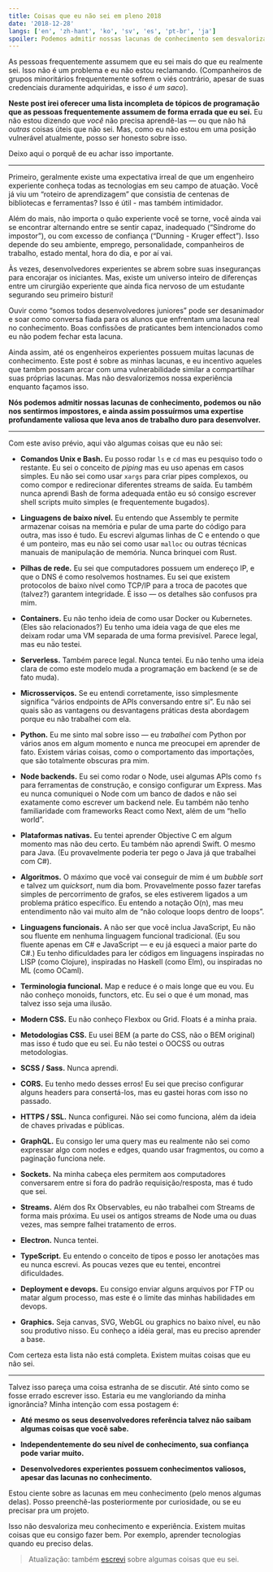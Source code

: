 ```yaml
---
title: Coisas que eu não sei em pleno 2018
date: '2018-12-28'
langs: ['en', 'zh-hant', 'ko', 'sv', 'es', 'pt-br', 'ja']
spoiler: Podemos admitir nossas lacunas de conhecimento sem desvalorizar nossa experiência.
---
```


As pessoas frequentemente assumem que eu sei mais do que eu realmente sei. Isso não é um problema e eu não estou reclamando. (Companheiros de grupos minoritários frequentemente sofrem o viés contrário, apesar de suas credenciais duramente adquiridas, e isso *é um saco*).

**Neste post irei oferecer uma lista incompleta de tópicos de programação que as pessoas frequentemente assumem de forma errada que eu sei.** Eu não estou dizendo que *você* não precisa aprendê-las — ou que não há *outras* coisas úteis que não sei. Mas, como eu não estou em uma posição vulnerável atualmente, posso ser honesto sobre isso.

Deixo aqui o porquê de eu achar isso importante.

---

Primeiro, geralmente existe uma expectativa irreal de que um engenheiro experiente conheça todas as tecnologias em seu campo de atuação. Você já viu um “roteiro de aprendizagem” que consistia de centenas de bibliotecas e ferramentas? Isso é útil - mas também intimidador.

Além do mais, não importa o quão experiente você se torne, você ainda vai se encontrar alternando entre se sentir capaz, inadequado (“Síndrome do impostor”), ou com excesso de confiança (“Dunning - Kruger effect”). Isso depende do seu ambiente, emprego, personalidade, companheiros de trabalho, estado mental, hora do dia, e por aí vai.

Às vezes, desenvolvedores experientes se abrem sobre suas inseguranças para encorajar os iniciantes. Mas, existe um universo inteiro de diferenças entre um cirurgião experiente que ainda fica nervoso de um estudante segurando seu primeiro bisturi!

Ouvir como “somos todos desenvolvedores juniores” pode ser desanimador e soar como conversa fiada para os alunos que enfrentam uma lacuna real no conhecimento. Boas confissões de praticantes bem intencionados como eu não podem fechar esta lacuna.

Ainda assim, até os engenheiros experientes possuem muitas lacunas de conhecimento. Este post é sobre as minhas lacunas, e eu incentivo aqueles que tambm possam arcar com uma vulnerabilidade similar a compartilhar suas próprias lacunas. Mas não desvalorizemos nossa experiência enquanto façamos isso.

**Nós podemos admitir nossas lacunas de conhecimento, podemos ou não nos sentirmos impostores, e ainda assim possuírmos uma expertise profundamente valiosa que leva anos de trabalho duro para desenvolver.**

---

Com este aviso prévio, aqui vão algumas coisas que eu não sei:

* **Comandos Unix e Bash.**  Eu posso rodar `ls` e `cd` mas eu pesquiso todo o restante. Eu sei o conceito de *piping* mas eu uso apenas em casos simples. Eu não sei como usar `xargs` para criar pipes complexos, ou como compor e redirecionar diferentes streams de saída. Eu também nunca aprendi Bash de forma adequada então eu só consigo escrever shell scripts muito simples (e frequentemente bugados).

* **Linguagens de baixo nível.** Eu entendo que Assembly te permite armazenar coisas na memória e pular de uma parte do código para outra, mas isso é tudo. Eu escrevi algumas linhas de C e entendo o que é um ponteiro, mas eu não sei como usar `malloc` ou outras técnicas manuais de manipulação de memória. Nunca brinquei com Rust.

* **Pilhas de rede.** Eu sei que computadores possuem um endereço IP, e que o DNS é como resolvemos hostnames. Eu sei que existem protocolos de baixo nível como TCP/IP para a troca de pacotes que (talvez?) garantem integridade. É isso — os detalhes são confusos pra mim.

* **Containers.** Eu não tenho ideia de como usar Docker ou Kubernetes. (Eles são relacionados?) Eu tenho uma ideia vaga de que eles me deixam rodar uma VM separada de uma forma previsível. Parece legal, mas eu não testei.

* **Serverless.** Também parece legal. Nunca tentei. Eu não tenho uma ideia clara de como este modelo muda a programação em backend (e se de fato muda).

* **Microsserviços.** Se eu entendi corretamente, isso simplesmente significa “vários endpoints de APIs conversando entre si”. Eu não sei quais são as vantagens ou desvantagens práticas desta abordagem porque eu não trabalhei com ela.

* **Python.** Eu me sinto mal sobre isso — eu *trabalhei* com Python por vários anos em algum momento e nunca me preocupei em aprender de fato. Existem várias coisas, como o comportamento das importações, que são totalmente obscuras pra mim.

* **Node backends.** Eu sei como rodar o Node, usei algumas APIs como `fs` para ferramentas de construção, e consigo configurar um Express. Mas eu nunca comuniquei o Node com um banco de dados e não sei exatamente como escrever um backend nele. Eu também não tenho familiaridade com frameworks React como Next, além de um “hello world”.

* **Plataformas nativas.** Eu tentei aprender Objective C em algum momento mas não deu certo. Eu também não aprendi Swift. O mesmo para Java. (Eu provavelmente poderia ter pego o Java já que trabalhei com C#).

* **Algoritmos.** O máximo que você vai conseguir de mim é um *bubble sort* e talvez um *quicksort*, num dia bom. Provavelmente posso fazer tarefas simples de percorrimento de grafos, se eles estiverem ligados a um problema prático específico. Eu entendo a notação O(n), mas meu entendimento não vai muito alm de “não coloque loops dentro de loops”.

* **Linguagens funcionais.** A não ser que você inclua JavaScript, Eu não sou fluente em nenhuma linguagem funcional tradicional. (Eu sou fluente apenas em C# e JavaScript — e eu já esqueci a maior parte do C#.) Eu tenho dificuldades para ler códigos em linguagens inspiradas no LISP (como Clojure), inspiradas no Haskell (como Elm), ou inspiradas no ML (como OCaml).

* **Terminologia funcional.** Map e reduce é o mais longe que eu vou. Eu não conheço monoids, functors, etc. Eu sei o que é um monad, mas talvez isso seja uma ilusão.

* **Modern CSS.** Eu não conheço Flexbox ou Grid. Floats é a minha praia.

* **Metodologias CSS.** Eu usei BEM (a parte do CSS, não o BEM original) mas isso é tudo que eu sei. Eu não testei o OOCSS ou outras metodologias.

* **SCSS / Sass.** Nunca aprendi.

* **CORS.** Eu tenho medo desses erros! Eu sei que preciso configurar alguns headers para consertá-los, mas eu gastei horas com isso no passado.

* **HTTPS / SSL.** Nunca configurei. Não sei como funciona, além da ideia de chaves privadas e públicas.

* **GraphQL.** Eu consigo ler uma query mas eu realmente não sei como expressar algo com nodes e edges, quando usar fragmentos, ou como a paginação funciona nele.

* **Sockets.** Na minha cabeça eles permitem aos computadores conversarem entre si fora do padrão requisição/resposta, mas é tudo que sei.

* **Streams.** Além dos Rx Observables, eu não trabalhei com Streams de forma mais próxima. Eu usei os antigos streams de Node uma ou duas vezes, mas sempre falhei tratamento de erros.

* **Electron.** Nunca tentei.

* **TypeScript.** Eu entendo o conceito de tipos e posso ler anotações mas eu nunca escrevi. As poucas vezes que eu tentei, encontrei dificuldades.

* **Deployment e devops.** Eu consigo enviar alguns arquivos por FTP ou matar algum processo, mas este é o limite das minhas habilidades em devops.

* **Graphics.** Seja canvas, SVG, WebGL ou graphics no baixo nível, eu não sou produtivo nisso. Eu conheço a idéia geral, mas eu preciso aprender a base.

Com certeza esta lista não está completa. Existem muitas coisas que eu não sei.

---

Talvez isso pareça uma coisa estranha de se discutir. Até sinto como se fosse errado escrever isso. Estaria eu me vangloriando da minha ignorância? Minha intenção com essa postagem é:

* **Até mesmo os seus desenvolvedores referência talvez não saibam algumas coisas que você sabe.**

* **Independentemente do seu nível de conhecimento, sua confiança pode variar muito.**

* **Desenvolvedores experientes possuem conhecimentos valiosos, apesar das lacunas no conhecimento.**

Estou ciente sobre as lacunas em meu conhecimento (pelo menos algumas delas). Posso preenchê-las posteriormente por curiosidade, ou se eu precisar pra um projeto.

Isso não desvaloriza meu conhecimento e experiência. Existem muitas coisas que eu consigo fazer bem. Por exemplo, aprender tecnologias quando eu preciso delas.

>Atualização: também [escrevi](/the-elements-of-ui-engineering/) sobre algumas coisas que eu sei.
